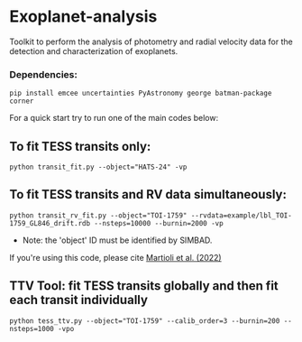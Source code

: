 # Exoplanet-analysis
Toolkit to perform the analysis of photometry and radial velocity data for the detection and characterization of exoplanets.

### Dependencies:
```
pip install emcee uncertainties PyAstronomy george batman-package corner
```

For a quick start try to run one of the main codes below:

## To fit TESS transits only:

```
python transit_fit.py --object="HATS-24" -vp
```

## To fit TESS transits and RV data simultaneously:

```
python transit_rv_fit.py --object="TOI-1759" --rvdata=example/lbl_TOI-1759_GL846_drift.rdb --nsteps=10000 --burnin=2000 -vp
```

* Note: the 'object' ID must be identified by SIMBAD.

If you're using this code, please cite [Martioli et al. (2022)](https://ui.adsabs.harvard.edu/abs/2022arXiv220201259M/abstract)


## TTV Tool: fit TESS transits globally and then fit each transit individually

```
python tess_ttv.py --object="TOI-1759" --calib_order=3 --burnin=200 --nsteps=1000 -vpo
```
